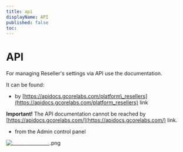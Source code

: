 ```yaml
---
title: api
displayName: API
published: false
toc:
---
```


# API

For managing Reseller's settings via API use the documentation.

It can be found:

*   by [https://apidocs.gcorelabs.com/platform\_resellers](https://apidocs.gcorelabs.com/platform_resellers) link

**Important!** The API documentation cannot be reached by [https://apidocs.gcorelabs.com/](https://apidocs.gcorelabs.com/) link.

*   from the Admin control panel 

<img src="https://reseller.support.gcore.com/hc/article_attachments/360017481257/________________.png" alt="________________.png">
